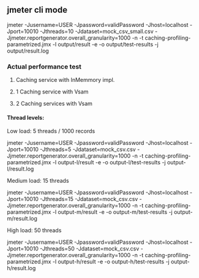 ## jmeter cli mode

jmeter -Jusername=USER -Jpassword=validPassword -Jhost=localhost -Jport=10010 -Jthreads=10 -Jdataset=mock_csv_small.csv -Jjmeter.reportgenerator.overall_granularity=1000 -n -t caching-profiling-parametrized.jmx -l output/result -e -o output/test-results -j output/result.log

### Actual performance test

1) Caching service with InMemmory impl.

2) 1 Caching service with Vsam

3) 2 Caching services with Vsam

#### Thread levels: 

Low load: 5 threads / 1000 records

jmeter -Jusername=USER -Jpassword=validPassword -Jhost=localhost -Jport=10010 -Jthreads=5 -Jdataset=mock_csv.csv -Jjmeter.reportgenerator.overall_granularity=1000 -n -t caching-profiling-parametrized.jmx -l output-l/result -e -o output-l/test-results -j output-l/result.log

Medium load: 15 threads

jmeter -Jusername=USER -Jpassword=validPassword -Jhost=localhost -Jport=10010 -Jthreads=15 -Jdataset=mock_csv.csv -Jjmeter.reportgenerator.overall_granularity=1000 -n -t caching-profiling-parametrized.jmx -l output-m/result -e -o output-m/test-results -j output-m/result.log

High load: 50 threads

jmeter -Jusername=USER -Jpassword=validPassword -Jhost=localhost -Jport=10010 -Jthreads=50 -Jdataset=mock_csv.csv -Jjmeter.reportgenerator.overall_granularity=1000 -n -t caching-profiling-parametrized.jmx -l output-h/result -e -o output-h/test-results -j output-h/result.log


